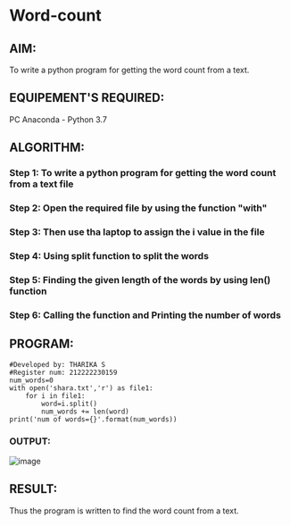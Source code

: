 # Word-count
## AIM:
To write a python program for getting the word count from a text.
## EQUIPEMENT'S REQUIRED: 
PC
Anaconda - Python 3.7
## ALGORITHM: 
### Step 1: To write a python program for getting the word count from a text file

### Step 2: Open the required file by using the function "with"
 
### Step 3: Then use tha laptop to assign the i value in the file

### Step 4: Using split function to split the words 

### Step 5: Finding the given length of the words by using len() function

### Step 6: Calling the function and Printing the number of words

## PROGRAM:
```
#Developed by: THARIKA S
#Register num: 212222230159
num_words=0
with open('shara.txt','r') as file1:
    for i in file1:
        word=i.split()
        num_words += len(word)
print('num of words={}'.format(num_words)) 
```

### OUTPUT:
![image](https://github.com/tharikasankar/Word-count/assets/119475507/b40fdddb-13ce-4f82-9db4-0d0cf9c85ead)




## RESULT:
Thus the program is written to find the word count from a text.
